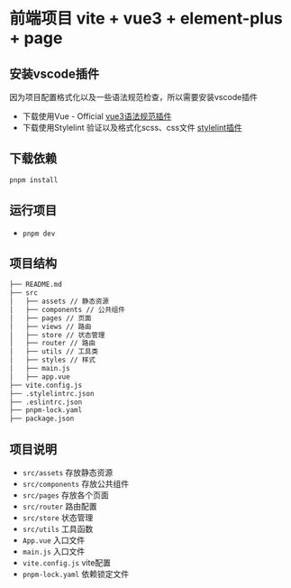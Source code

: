 # 前端项目 vite + vue3 + element-plus + page

## 安装vscode插件

因为项目配置格式化以及一些语法规范检查，所以需要安装vscode插件

+ 下载使用Vue - Official [vue3语法规范插件](https://marketplace.visualstudio.com/items?itemName=vue.volar)
+ 下载使用Stylelint 验证以及格式化scss、css文件 [stylelint插件](https://marketplace.visualstudio.com/items?itemName=stylelint.vscode-stylelint)

## 下载依赖

```bash
pnpm install 
```

## 运行项目

+ `pnpm dev`

## 项目结构

```bash
├── README.md
├── src
│   ├── assets // 静态资源
│   ├── components // 公共组件
│   ├── pages // 页面
│   ├── views // 路由
│   ├── store // 状态管理
│   ├── router // 路由
│   ├── utils // 工具类
│   ├── styles // 样式
│   ├── main.js
│   ├── app.vue
├── vite.config.js 
├── .stylelintrc.json
├── .eslintrc.json
├── pnpm-lock.yaml
├── package.json
```

## 项目说明

+ `src/assets` 存放静态资源
+ `src/components` 存放公共组件
+ `src/pages` 存放各个页面
+ `src/router` 路由配置
+ `src/store` 状态管理
+ `src/utils` 工具函数
+ `App.vue` 入口文件
+ `main.js` 入口文件
+ `vite.config.js` vite配置
+ `pnpm-lock.yaml` 依赖锁定文件
